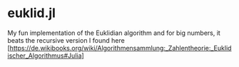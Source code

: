 # euklid.jl

My fun implementation of the Euklidian algorithm
and for big numbers, it beats the recursive version I found 
here [https://de.wikibooks.org/wiki/Algorithmensammlung:_Zahlentheorie:_Euklidischer_Algorithmus#Julia]